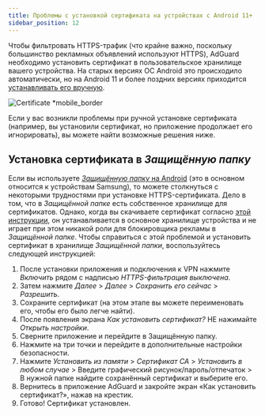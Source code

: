 ```yaml
---
title: Проблемы с установкой сертификата на устройствах с Android 11+
sidebar_position: 12
---
```


Чтобы фильтровать HTTPS-трафик (что крайне важно, поскольку большинство рекламных объявлений используют HTTPS), AdGuard необходимо установить сертификат в пользовательское хранилище вашего устройства. На старых версиях ОС Android это происходило автоматически, но на Android 11 и более поздних версиях приходится [устанавливать его вручную](/adguard-for-android/overview).

![Certificate *mobile_border](https://cdn.adtidy.org/public/Adguard/Blog/Android/3-5/cert-en.gif)

Если у вас возникли проблемы при ручной установке сертификата (например, вы установили сертификат, но приложение продолжает его игнорировать), вы можете найти возможные решения ниже.

## Установка сертификата в *Защищённую папку*

Если вы используете [ *Защищённую папку* на Android](https://www.samsung.com/uk/support/mobile-devices/what-is-the-secure-folder-and-how-do-i-use-it/) (это в основном относится к устройствам Samsung), то можете столкнуться с некоторыми трудностями при установке HTTPS-сертификата. Дело в том, что в *Защищённой папке* есть собственное хранилище для сертификатов. Однако, когда вы скачиваете сертификат согласно [этой инструкции](/adguard-for-android/overview#https-filtering), он устанавливается в основное хранилище устройства и не играет при этом никакой роли для блокировщика рекламы в *Защищённой папке*. Чтобы справиться с этой проблемой и установить сертификат в хранилище *Защищённой папки*, воспользуйтесь следующей инструкцией:


1. После установки приложения и подключения к VPN нажмите *Включить* рядом с надписью *HTTPS-фильтрация выключена*.
2. Затем нажмите *Далее* > *Далее* > *Сохранить его сейчас* > *Разрешить*.
3. Сохраните сертификат (на этом этапе вы можете переименовать его, чтобы его было легче найти).
4. После появления экрана *Как установить сертификат?* НЕ нажимайте *Открыть настройки*.
5. Сверните приложение и перейдите в Защищённую папку.
6. Нажмите на три точки и перейдите в дополнительные настройки безопасности.
7. Нажмите *Установить из памяти* > *Сертификат CA* > *Установить в любом случае* > Введите графический рисунок/пароль/отпечаток > В нужной папке найдите сохранённый сертификат и выберите его.
8. Вернитесь в приложение AdGuard и закройте экран «Как установить сертификат?», нажав на крестик.
9. Готово! Сертификат установлен. 